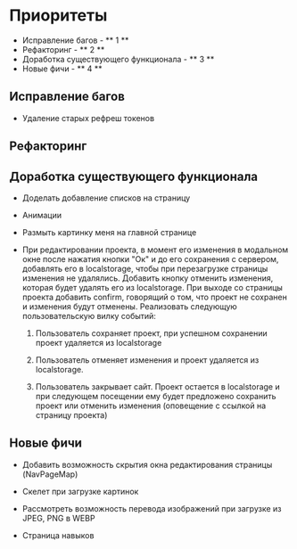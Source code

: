 # Приоритеты

- Исправление багов - ** 1 **
- Рефакторинг - ** 2 **
- Доработка существующего функционала - ** 3 **
- Новые фичи - ** 4 **

## Исправление багов

- Удаление старых рефреш токенов

## Рефакторинг

## Доработка существующего функционала

- Доделать добавление списков на страницу

- Анимации

- Размыть картинку меня на главной странице

- При редактировании проекта, в момент его изменения в модальном окне после нажатия кнопки "Ок" и до его сохранения с сервером, добавлять его в localstorage, чтобы при перезагрузке страницы изменения не удалялись. Добавить кнопку отменить изменения, которая будет удалять его из localstorage. При выходе со страницы проекта добавить confirm, говорящий о том, что проект не сохранен и изменения будут отменены. Реализовать следующую пользовательскую вилку событий:

  1.  Пользователь сохраняет проект, при успешном сохранении проект удаляется из localstorage

  2.  Пользователь отменяет изменения и проект удаляется из localstorage.

  3.  Пользователь закрывает сайт. Проект остается в localstorage и при следующем посещении ему будет предложено сохранить проект или отменить изменения (оповещение с ссылкой на страницу проекта)

## Новые фичи

- Добавить возможность скрытия окна редактирования страницы (NavPageMap)

- Скелет при загрузке картинок

- Рассмотреть возможность перевода изображений при загрузке из JPEG, PNG в WEBP

- Страница навыков
